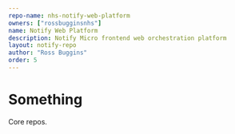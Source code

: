 ```yaml
---
repo-name: nhs-notify-web-platform
owners: ["rossbugginsnhs"]
name: Notify Web Platform
description: Notify Micro frontend web orchestration platform
layout: notify-repo
author: "Ross Buggins"
order: 5
---
```


# Something

Core repos.
